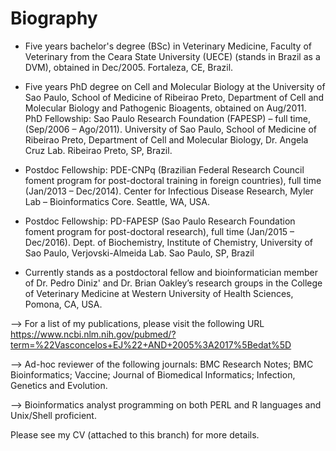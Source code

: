# Biography
* Five years bachelor's degree (BSc) in Veterinary Medicine, Faculty of Veterinary from the Ceara State University (UECE) (stands in Brazil as a DVM), obtained in Dec/2005. Fortaleza, CE, Brazil.

* Five years PhD degree on Cell and Molecular Biology at the University of Sao Paulo, School of Medicine of Ribeirao Preto, Department of Cell and Molecular Biology and Pathogenic Bioagents, obtained on Aug/2011.
PhD Fellowship: Sao Paulo Research Foundation (FAPESP) – full time, (Sep/2006 – Ago/2011). University of Sao Paulo, School of Medicine of Ribeirao Preto, Department of Cell and Molecular Biology, Dr. Angela Cruz Lab. Ribeirao Preto, SP, Brazil.

* Postdoc Fellowship: PDE-CNPq (Brazilian Federal Research Council foment program for post-doctoral training in foreign countries), full time (Jan/2013 – Dec/2014). Center for Infectious Disease Research, Myler Lab – Bioinformatics Core. Seattle, WA, USA.

* Postdoc Fellowship: PD-FAPESP (Sao Paulo Research Foundation foment program for post-doctoral research), full time (Jan/2015 – Dec/2016). Dept. of Biochemistry, Institute of Chemistry, University of Sao Paulo, Verjovski-Almeida Lab. Sao Paulo, SP, Brazil

* Currently stands as a postdoctoral fellow and bioinformatician member of Dr. Pedro Diniz' and Dr. Brian Oakley’s research groups in the College of Veterinary Medicine at Western University of Health Sciences, Pomona, CA, USA.

--> For a list of my publications, please visit the following URL 
https://www.ncbi.nlm.nih.gov/pubmed/?term=%22Vasconcelos+EJ%22+AND+2005%3A2017%5Bedat%5D

--> Ad-hoc reviewer of the following journals: BMC Research Notes; BMC Bioinformatics; Vaccine; Journal of Biomedical Informatics; Infection, Genetics and Evolution.

--> Bioinformatics analyst programming on both PERL and R languages and Unix/Shell proficient.

Please see my CV (attached to this branch) for more details.

